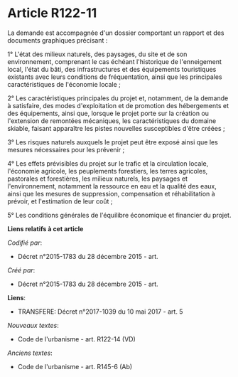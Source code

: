 # Article R122-11

La demande est accompagnée d'un dossier comportant un rapport et des documents graphiques précisant :

1° L'état des milieux naturels, des paysages, du site et de son environnement, comprenant le cas échéant l'historique de
l'enneigement local, l'état du bâti, des infrastructures et des équipements touristiques existants avec leurs conditions de
fréquentation, ainsi que les principales caractéristiques de l'économie locale ;

2° Les caractéristiques principales du projet et, notamment, de la demande à satisfaire, des modes d'exploitation et de
promotion des hébergements et des équipements, ainsi que, lorsque le projet porte sur la création ou l'extension de remontées
mécaniques, les caractéristiques du domaine skiable, faisant apparaître les pistes nouvelles susceptibles d'être créées ;

3° Les risques naturels auxquels le projet peut être exposé ainsi que les mesures nécessaires pour les prévenir ;

4° Les effets prévisibles du projet sur le trafic et la circulation locale, l'économie agricole, les peuplements forestiers,
les terres agricoles, pastorales et forestières, les milieux naturels, les paysages et l'environnement, notamment la
ressource en eau et la qualité des eaux, ainsi que les mesures de suppression, compensation et réhabilitation à prévoir, et
l'estimation de leur coût ;

5° Les conditions générales de l'équilibre économique et financier du projet.

**Liens relatifs à cet article**

_Codifié par_:

  - Décret n°2015-1783 du 28 décembre 2015 - art.

_Créé par_:

  - Décret n°2015-1783 du 28 décembre 2015 - art.

**Liens**:

  - TRANSFERE: Décret n°2017-1039 du 10 mai 2017 - art. 5

_Nouveaux textes_:

  - Code de l'urbanisme - art. R122-14 (VD)

_Anciens textes_:

  - Code de l'urbanisme - art. R145-6 (Ab)
